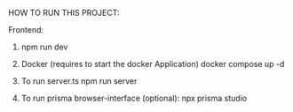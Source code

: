HOW TO RUN THIS PROJECT:

Frontend:
1. npm run dev

2. Docker (requires to start the docker Application)
docker compose up -d

3. To run server.ts
npm run server

4. To run prisma browser-interface (optional):
npx prisma studio
